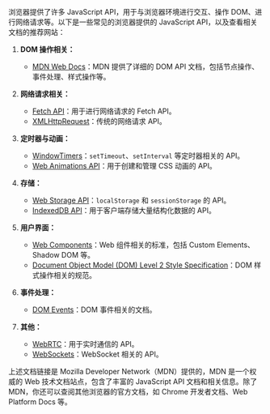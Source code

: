 浏览器提供了许多 JavaScript API，用于与浏览器环境进行交互、操作 DOM、进行网络请求等。以下是一些常见的浏览器提供的 JavaScript API，以及查看相关文档的推荐网站：

1. **DOM 操作相关：**
   - [MDN Web Docs](https://developer.mozilla.org/en-US/docs/Web/API)：MDN 提供了详细的 DOM API 文档，包括节点操作、事件处理、样式操作等。

2. **网络请求相关：**
   - [Fetch API](https://developer.mozilla.org/en-US/docs/Web/API/Fetch_API)：用于进行网络请求的 Fetch API。
   - [XMLHttpRequest](https://developer.mozilla.org/en-US/docs/Web/API/XMLHttpRequest)：传统的网络请求 API。

3. **定时器与动画：**
   - [WindowTimers](https://developer.mozilla.org/en-US/docs/Web/API/WindowTimers)：`setTimeout`、`setInterval` 等定时器相关的 API。
   - [Web Animations API](https://developer.mozilla.org/en-US/docs/Web/API/Web_Animations_API)：用于创建和管理 CSS 动画的 API。

4. **存储：**
   - [Web Storage API](https://developer.mozilla.org/en-US/docs/Web/API/Web_Storage_API)：`localStorage` 和 `sessionStorage` 的 API。
   - [IndexedDB API](https://developer.mozilla.org/en-US/docs/Web/API/IndexedDB_API)：用于客户端存储大量结构化数据的 API。

5. **用户界面：**
   - [Web Components](https://developer.mozilla.org/en-US/docs/Web/Web_Components)：Web 组件相关的标准，包括 Custom Elements、Shadow DOM 等。
   - [Document Object Model (DOM) Level 2 Style Specification](https://www.w3.org/TR/DOM-Level-2-Style/)：DOM 样式操作相关的规范。

6. **事件处理：**
   - [DOM Events](https://developer.mozilla.org/en-US/docs/Web/Events)：DOM 事件相关的文档。

7. **其他：**
   - [WebRTC](https://developer.mozilla.org/en-US/docs/Web/API/WebRTC_API)：用于实时通信的 API。
   - [WebSockets](https://developer.mozilla.org/en-US/docs/Web/API/WebSockets_API)：WebSocket 相关的 API。

上述文档链接是 Mozilla Developer Network（MDN）提供的，MDN 是一个权威的 Web 技术文档站点，包含了丰富的 JavaScript API 文档和相关信息。除了 MDN，你还可以查阅其他浏览器的官方文档，如 Chrome 开发者文档、Web Platform Docs 等。